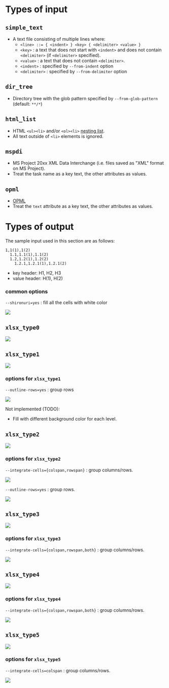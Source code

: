 # Types of input

## `simple_text`

 * A text file consisting of multiple lines where:
   * `<line> ::= { <indent> } <key> { <delimiter> <value> }`
   * `<key>` : a text that does not start with `<indent>` and does not contain `<delimiter>` (if `<delimiter>` specified).
   * `<value>` : a text that does not contain `<delimiter>`.
   * `<indent>` : specified by `--from-indent` option
   * `<delimiter>` : specified by `--from-delimiter` option

## `dir_tree`

 * Directory tree with the glob pattern specified by `--from-glob-pattern` (default: `**/*`)

## `html_list`

 * HTML `<ul><li>` and/or `<ol><li>` [nesting list](https://www.w3.org/wiki/HTML_lists#Nesting_lists).
 * All text outside of `<li>` elements is ignored.

## `mspdi`

 * MS Project 20xx XML Data Interchange (i.e. files saved as "XML" format on MS Project).
 * Treat the task name as a key text, the other attributes as values.

## `opml`

 * [OPML](http://dev.opml.org/)
 * Treat the `text` attribute as a key text, the other attributes as values.

# Types of output

The sample input used in this section are as follows:

    1,1(1),1(2)
      1.1,1.1(1),1.1(2)
      1.2,1.2(1),1.2(2)
        1.2.1,1.2.1(1),1.2.1(2)

 * key header: H1, H2, H3
 * value header: H(1), H(2)

### common options

`--shironuri=yes` : fill all the cells with white color

![](image/output_xlsx_type2_shironuri.png)

## `xlsx_type0`

![](image/output_xlsx_type0.png)

## `xlsx_type1`

![](image/output_xlsx_type1.png)

### options for `xlsx_type1`

`--outline-rows=yes` : group rows

![](image/output_xlsx_type1_outline_rows_yes.png)

Not implemented (TODO):

 * Fill with different background color for each level.

## `xlsx_type2`

![](image/output_xlsx_type2.png)

### options for `xlsx_type2`

`--integrate-cells={colspan,rowspan}` : group columns/rows.

![](image/output_xlsx_type2_integrate_cells_colspan.png)

`--outline-rows=yes` : group rows.

![](image/output_xlsx_type2_outline_rows_yes.png)

## `xlsx_type3`

![](image/output_xlsx_type3.png)

### options for `xlsx_type3`

`--integrate-cells={colspan,rowspan,both}` : group columns/rows.

![](image/output_xlsx_type3_integrate_cells_both.png)

## `xlsx_type4`

![](image/output_xlsx_type4.png)

### options for `xlsx_type4`

`--integrate-cells={colspan,rowspan,both}` : group columns/rows.

![](image/output_xlsx_type4_integrate_cells_both.png)

## `xlsx_type5`

![](image/output_xlsx_type5.png)

### options for `xlsx_type5`

`--integrate-cells=colspan` : group columns/rows.

![](image/output_xlsx_type5_integrate_cells_colspan.png)
